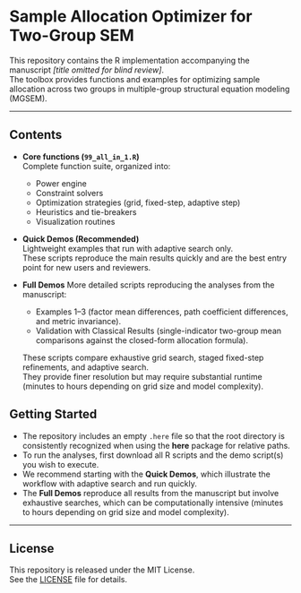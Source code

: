 # Sample Allocation Optimizer for Two-Group SEM

This repository contains the R implementation accompanying the manuscript *[title omitted for blind review]*.  
The toolbox provides functions and examples for optimizing sample allocation across two groups in multiple-group structural equation modeling (MGSEM).

---

## Contents

- **Core functions (`99_all_in_1.R`)**  
  Complete function suite, organized into:
  - Power engine  
  - Constraint solvers  
  - Optimization strategies (grid, fixed-step, adaptive step)  
  - Heuristics and tie-breakers  
  - Visualization routines  

- **Quick Demos (Recommended)**  
  Lightweight examples that run with adaptive search only.  
  These scripts reproduce the main results quickly and are the best entry point for new users and reviewers.

- **Full Demos**
   More detailed scripts reproducing the analyses from the manuscript:  
   - Examples 1–3 (factor mean differences, path coefficient differences, and metric invariance).  
   - Validation with Classical Results (single-indicator two-group mean comparisons against the closed-form allocation formula).
     
   These scripts compare exhaustive grid search, staged fixed-step refinements, and adaptive search.  
  They provide finer resolution but may require substantial runtime (minutes to hours depending on grid size and model complexity).

## Getting Started
- The repository includes an empty `.here` file so that the root directory is consistently recognized when using the **here** package for relative paths.  
- To run the analyses, first download all R scripts and the demo script(s) you wish to execute.  
- We recommend starting with the **Quick Demos**, which illustrate the workflow with adaptive search and run quickly.  
- The **Full Demos** reproduce all results from the manuscript but involve exhaustive searches, which can be computationally intensive (minutes to hours depending on grid size and model complexity).


---

## License

This repository is released under the MIT License.  
See the [LICENSE](LICENSE) file for details.

